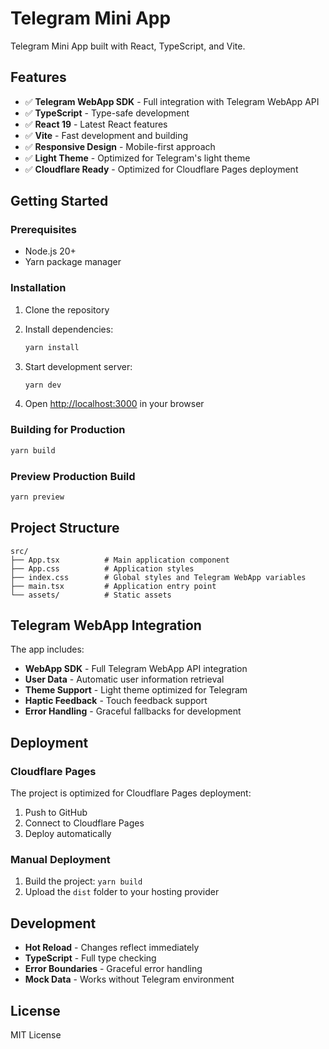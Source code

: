 # Telegram Mini App

Telegram Mini App built with React, TypeScript, and Vite.

## Features

- ✅ **Telegram WebApp SDK** - Full integration with Telegram WebApp API
- ✅ **TypeScript** - Type-safe development
- ✅ **React 19** - Latest React features
- ✅ **Vite** - Fast development and building
- ✅ **Responsive Design** - Mobile-first approach
- ✅ **Light Theme** - Optimized for Telegram's light theme
- ✅ **Cloudflare Ready** - Optimized for Cloudflare Pages deployment

## Getting Started

### Prerequisites

- Node.js 20+ 
- Yarn package manager

### Installation

1. Clone the repository
2. Install dependencies:
   ```bash
   yarn install
   ```

3. Start development server:
   ```bash
   yarn dev
   ```

4. Open [http://localhost:3000](http://localhost:3000) in your browser

### Building for Production

```bash
yarn build
```

### Preview Production Build

```bash
yarn preview
```

## Project Structure

```
src/
├── App.tsx          # Main application component
├── App.css          # Application styles
├── index.css        # Global styles and Telegram WebApp variables
├── main.tsx         # Application entry point
└── assets/          # Static assets
```

## Telegram WebApp Integration

The app includes:

- **WebApp SDK** - Full Telegram WebApp API integration
- **User Data** - Automatic user information retrieval
- **Theme Support** - Light theme optimized for Telegram
- **Haptic Feedback** - Touch feedback support
- **Error Handling** - Graceful fallbacks for development

## Deployment

### Cloudflare Pages

The project is optimized for Cloudflare Pages deployment:

1. Push to GitHub
2. Connect to Cloudflare Pages
3. Deploy automatically

### Manual Deployment

1. Build the project: `yarn build`
2. Upload the `dist` folder to your hosting provider

## Development

- **Hot Reload** - Changes reflect immediately
- **TypeScript** - Full type checking
- **Error Boundaries** - Graceful error handling
- **Mock Data** - Works without Telegram environment

## License

MIT License
